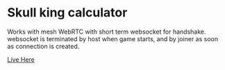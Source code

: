 # Skull king calculator
Works with mesh WebRTC with short term websocket for handshake.
websocket is terminated by host when game starts, and by joiner as soon as connection is created.

[Live Here](https://sks.games.jaeb.ae/)
